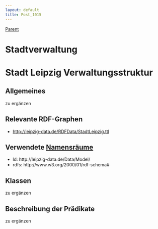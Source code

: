 ```yaml
---
layout: default
title: Post_1015
---
```



[Parent](Page_115)

# Stadtverwaltung

<h1>Stadt Leipzig Verwaltungsstruktur</h1>
<h2>Allgemeines</h2>
zu ergänzen

<h2>Relevante RDF-Graphen</h2>
<ul>
 	<li><a href="http://leipzig-data.de/RDFData/StadtLeipzig.ttl">http://leipzig-data.de/RDFData/StadtLeipzig.ttl</a></li>
</ul>
<h2>Verwendete <a href="http://lov.okfn.org">Namensräume</a></h2>
<ul>
 	<li>ld: http://leipzig-data.de/Data/Model/</li>
 	<li>rdfs: http://www.w3.org/2000/01/rdf-schema#</li>
</ul>
<h2>Klassen</h2>
zu ergänzen
<h2>Beschreibung der Prädikate</h2>
zu ergänzen

